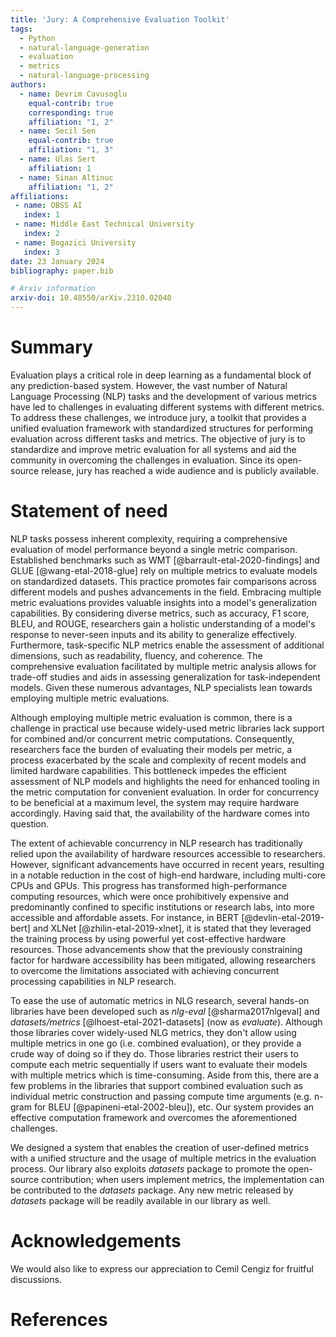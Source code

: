 ```yaml
---
title: 'Jury: A Comprehensive Evaluation Toolkit'
tags:
  - Python
  - natural-language-generation
  - evaluation
  - metrics
  - natural-language-processing
authors:
  - name: Devrim Cavusoglu
    equal-contrib: true
    corresponding: true
    affiliation: "1, 2"
  - name: Secil Sen
    equal-contrib: true
    affiliation: "1, 3"
  - name: Ulas Sert
    affiliation: 1
  - name: Sinan Altinuc
    affiliation: "1, 2"
affiliations:
 - name: OBSS AI
   index: 1
 - name: Middle East Technical University
   index: 2
 - name: Bogazici University
   index: 3
date: 23 January 2024
bibliography: paper.bib

# Arxiv information
arxiv-doi: 10.48550/arXiv.2310.02040
---
```


# Summary

Evaluation plays a critical role in deep learning as a fundamental block of any prediction-based system. However, the vast number of Natural Language Processing (NLP) tasks and the development of various metrics have led to challenges in evaluating different systems with different metrics. To address these challenges, we introduce jury, a toolkit that provides a unified evaluation framework with standardized structures for performing evaluation across different tasks and metrics. The objective of jury is to standardize and improve metric evaluation for all systems and aid the community in overcoming the challenges in evaluation. Since its open-source release, jury has reached a wide audience and is publicly available.

# Statement of need

NLP tasks possess inherent complexity, requiring a comprehensive evaluation of model performance beyond a single metric comparison. Established benchmarks such as WMT [@barrault-etal-2020-findings] and GLUE [@wang-etal-2018-glue] rely on multiple metrics to evaluate models on standardized datasets. This practice promotes fair comparisons across different models and pushes advancements in the field. Embracing multiple metric evaluations provides valuable insights into a model's generalization capabilities. By considering diverse metrics, such as accuracy, F1 score, BLEU, and ROUGE, researchers gain a holistic understanding of a model's response to never-seen inputs and its ability to generalize effectively. Furthermore, task-specific NLP metrics enable the assessment of additional dimensions, such as readability, fluency, and coherence. The comprehensive evaluation facilitated by multiple metric analysis allows for trade-off studies and aids in assessing generalization for task-independent models. Given these numerous advantages, NLP specialists lean towards employing multiple metric evaluations. 

Although employing multiple metric evaluation is common, there is a challenge in practical use because widely-used metric libraries lack support for combined and/or concurrent metric computations. Consequently, researchers face the burden of evaluating their models per metric, a process exacerbated by the scale and complexity of recent models and limited hardware capabilities. This bottleneck impedes the efficient assessment of NLP models and highlights the need for enhanced tooling in the metric computation for convenient evaluation. In order for concurrency to be beneficial at a maximum level, the system may require hardware accordingly. Having said that, the availability of the hardware comes into question. 

The extent of achievable concurrency in NLP research has traditionally relied upon the availability of hardware resources accessible to researchers. However, significant advancements have occurred in recent years, resulting in a notable reduction in the cost of high-end hardware, including multi-core CPUs and GPUs. This progress has transformed high-performance computing resources, which were once prohibitively expensive and predominantly confined to specific institutions or research labs, into more accessible and affordable assets. For instance, in BERT [@devlin-etal-2019-bert] and XLNet [@zhilin-etal-2019-xlnet], it is stated that they leveraged the training process by using powerful yet cost-effective hardware resources. Those advancements show that the previously constraining factor for hardware accessibility has been mitigated, allowing researchers to overcome the limitations associated with achieving concurrent processing capabilities in NLP research.

To ease the use of automatic metrics in NLG research, several hands-on libraries have been developed such as _nlg-eval_ [@sharma2017nlgeval] and _datasets/metrics_ [@lhoest-etal-2021-datasets] (now as _evaluate_). Although those libraries cover widely-used NLG metrics, they don't allow using multiple metrics in one go (i.e. combined evaluation), or they provide a crude way of doing so if they do. Those libraries restrict their users to compute each metric sequentially if users want to evaluate their models with multiple metrics which is time-consuming. Aside from this, there are a few problems in the libraries that support combined evaluation such as individual metric construction and passing compute time arguments (e.g. n-gram for BLEU [@papineni-etal-2002-bleu]), etc. Our system provides an effective computation framework and overcomes the aforementioned challenges.

We designed a system that enables the creation of user-defined metrics with a unified structure and the usage of multiple metrics in the evaluation process. Our library also exploits _datasets_ package to promote the open-source contribution; when users implement metrics, the implementation can be contributed to the _datasets_ package. Any new metric released by _datasets_ package will be readily available in our library as well.

# Acknowledgements

We would also like to express our appreciation to Cemil Cengiz for fruitful discussions.

# References